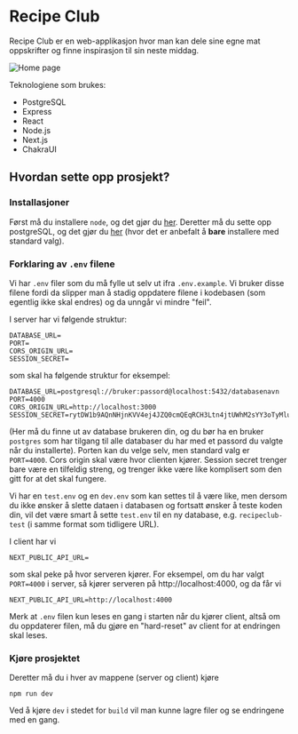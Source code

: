 # Recipe Club

Recipe Club er en web-applikasjon hvor man kan dele sine egne mat oppskrifter og finne inspirasjon til sin neste middag.

![Home page](https://i.postimg.cc/4Yyr0x5B/Screenshot-2022-05-08-at-13-29-48.png)


Teknologiene som brukes:
- PostgreSQL
- Express
- React
- Node.js
- Next.js
- ChakraUI

## Hvordan sette opp prosjekt?
### Installasjoner
Først må du installere `node`, og det gjør du [her](https://nodejs.org/en/download/). Deretter må du sette opp postgreSQL, og det gjør du [her](https://www.postgresql.org/download/) (hvor det er anbefalt å **bare** installere med standard valg). 

### Forklaring av `.env` filene
Vi har `.env` filer som du må fylle ut selv ut ifra `.env.example`. Vi bruker disse filene fordi da slipper man å stadig oppdatere filene i kodebasen (som egentlig ikke skal endres) og da unngår vi mindre "feil".

I server har vi følgende struktur:
```
DATABASE_URL=
PORT=
CORS_ORIGIN_URL=
SESSION_SECRET=
```
som skal ha følgende struktur for eksempel:
```
DATABASE_URL=postgresql://bruker:passord@localhost:5432/databasenavn
PORT=4000
CORS_ORIGIN_URL=http://localhost:3000
SESSION_SECRET=rytDW1b9AQnNHjnKVV4ej4JZQ0cmQEqRCH3Ltn4jtUWhM2sYY3oTyMluFYGa
```
(Her må du finne ut av database brukeren din, og du bør ha en bruker `postgres` som har tilgang til alle databaser du har med et passord du valgte når du installerte). Porten kan du velge selv, men standard valg er `PORT=4000`. Cors origin skal være hvor clienten kjører. Session secret trenger bare være en tilfeldig streng, og trenger ikke være like komplisert som den gitt for at det skal fungere.

Vi har en `test.env` og en `dev.env` som kan settes til å være like, men dersom du ikke ønsker å slette dataen i databasen og fortsatt ønsker å teste koden din, vil det være smart å sette `test.env` til en ny database, e.g. `recipeclub-test` (i samme format som tidligere URL). 

I client har vi
```
NEXT_PUBLIC_API_URL=
```
som skal peke på hvor serveren kjører. For eksempel, om du har valgt `PORT=4000` i server, så kjører serveren på http://localhost:4000, og da får vi
```
NEXT_PUBLIC_API_URL=http://localhost:4000
```

Merk at `.env` filen kun leses en gang i starten når du kjører client, altså om du oppdaterer filen, må du gjøre en "hard-reset" av client for at endringen skal leses.

### Kjøre prosjektet
Deretter må du i hver av mappene (server og client) kjøre
```
npm run dev
```
Ved å kjøre `dev` i stedet for `build` vil man kunne lagre filer og se endringene med en gang. 
